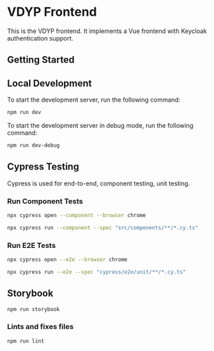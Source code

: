 # VDYP Frontend

This is the VDYP frontend. It implements a Vue frontend with Keycloak
authentication support.

## Getting Started

## Local Development

To start the development server, run the following command:

```bash
npm run dev
```

To start the development server in debug mode, run the following command:

```bash
npm run dev-debug
```

## Cypress Testing

Cypress is used for end-to-end, component testing, unit testing.

### Run Component Tests

```bash
npx cypress open --component --browser chrome
```

```bash
npx cypress run --component --spec "src/components/**/*.cy.ts"
```

### Run E2E Tests

```bash
npx cypress open --e2e --browser chrome
```

```bash
npx cypress run --e2e --spec "cypress/e2e/unit/**/*.cy.ts"
```

## Storybook

```bash
npm run storybook
```

### Lints and fixes files

```sh
npm run lint
```
